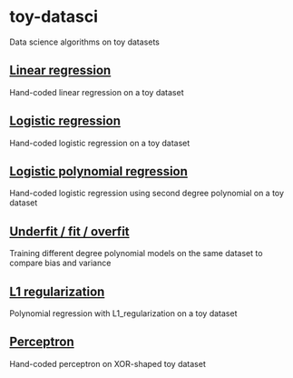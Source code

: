 # toy-datasci
Data science algorithms on toy datasets

## [Linear regression](linear_regression.ipynb)

Hand-coded linear regression on a toy dataset

## [Logistic regression](logistic_regression.ipynb)

Hand-coded logistic regression on a toy dataset

## [Logistic polynomial regression](logistic_polynomial.ipynb)

Hand-coded logistic regression using second degree polynomial on a toy dataset

## [Underfit / fit / overfit](underfitting_overfitting.ipynb)

Training different degree polynomial models on the same dataset to compare bias and variance

## [L1 regularization](l1_regularization.ipynb)

Polynomial regression with L1_regularization on a toy dataset

## [Perceptron](perceptron.ipynb)

Hand-coded perceptron on XOR-shaped toy dataset
